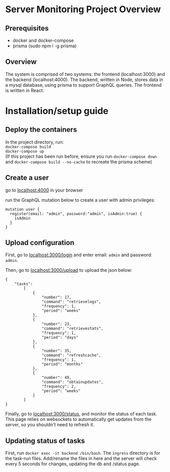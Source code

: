# Server Monitoring Project Overview
## Prerequisites
- docker and docker-compose
- prisma (sudo npm i -g prisma)

## Overview
The system is comprised of two systems: the frontend (localhost:3000) and the backend (localhost:4000). The backend, written in Node, stores data in a mysql database, using prisma to support GraphQL queries. The frontend is written in React.

# Installation/setup guide
## Deploy the containers
In the project directory, run: <br>
`docker-compose build` <br> 
`docker-compose up` <br> 
(If this project has been run before, ensure you run `docker-compose down` and `docker-compose build --no-cache` to recreate the prisma scheme)

## Create a user
go to [localhost:4000](http://localhost:4000) in your browser

run the GraphQL mutation below to create a user with admin privileges:
```
mutation user {
  register(email: "admin", password:"admin", isAdmin:true) {
    isAdmin
  }
}
```

## Upload configuration
First, go to [localhost:3000/login](http://localhost:3000/login) and enter email: `admin` and password: `admin`.

Then, go to [localhost:3000/upload](http://localhost:3000/upload) to upload the json below:
```
{
    "tasks":
        [
            {
                "number": 17,
                "command": "retrievelogs",
                "frequency": 1,
                "period": "weeks"
            },
            {
                "number": 23,
                "command": "retrievestats",
                "frequency": 1,
                "period": "days"
            },
            {
                "number": 35,
                "command": "refreshcache",
                "frequency": 1,
                "period": "months"
            },
            {
                "number": 49,
                "command": "obtainupdates",
                "frequency": 2,
                "period": "weeks"
            }
        ]
}
```

Finally, go to [localhost:3000/status](http://localhost:3000/status), and monitor the status of each task. This page relies on websockets to automatically get updates from the server, so you shouldn't need to refresh it. 

## Updating status of tasks
First, run `docker exec -it backend /bin/bash`. The `ingress` directory is for the task-run files. Add/rename the files in here and the server will check every 5 seconds for changes, updating the db and /status page.